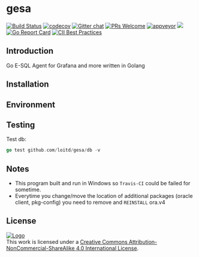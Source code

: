 # gesa 
[![Build Status](https://travis-ci.org/loitd/gesa.svg?branch=master)](https://travis-ci.org/loitd/gesa)
[![codecov](https://codecov.io/gh/loitd/gesa/branch/master/graph/badge.svg)](https://codecov.io/gh/loitd/gesa)
[![Gitter chat](https://badges.gitter.im/gitterHQ/gitter.png)](https://gitter.im/gesa-dev/Lobby#)
[![PRs Welcome](https://img.shields.io/badge/PRs-welcome-brightgreen.svg?style=flat-square)](https://github.com/loitd/gesa/pulls)
[![appveyor](https://ci.appveyor.com/api/projects/status/github/loitd/gesa?branch=master&svg=true)](https://ci.appveyor.com/api/projects/status/github/loitd/gesa?branch=master&svg=true)
[![](https://godoc.org/github.com/loitd/gesa?status.svg)](http://godoc.org/github.com/loitd/gesa)
[![Go Report Card](https://goreportcard.com/badge/github.com/loitd/gesa)](https://goreportcard.com/report/github.com/loitd/gesa)
[![CII Best Practices](https://bestpractices.coreinfrastructure.org/projects/129/badge)](https://bestpractices.coreinfrastructure.org/projects/129)

## Introduction
Go E-SQL Agent for Grafana and more written in Golang
## Installation
## Environment
## Testing
Test db:
```go
go test github.com/loitd/gesa/db -v
```
## Notes
* This program built and run in Windows so `Travis-CI` could be failed for sometime.
* Everytime you change/move the location of additional packages (oracle client, pkg-config) you need to remove and `REINSTALL` ora.v4
## License 
[![Logo](https://licensebuttons.net/l/by-nc-sa/4.0/88x31.png)](https://creativecommons.org/licenses/by-nc-sa/4.0/)  
This work is licensed under a [Creative Commons Attribution-NonCommercial-ShareAlike 4.0 International License](https://creativecommons.org/licenses/by-nc-sa/4.0/).  

